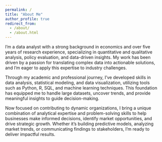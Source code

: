 ```yaml
---
permalink: /
title: "About Me"
author_profile: true
redirect_from: 
  - /about/
  - /about.html
---
```


I’m a data analyst with a strong background in economics and over five years of research experience, specializing in quantitative and qualitative analysis, policy evaluation, and data-driven insights. My work has been driven by a passion for translating complex data into actionable solutions, and I’m eager to apply this expertise to industry challenges.

Through my academic and professional journey, I’ve developed skills in data analysis, statistical modeling, and data visualization, utilizing tools such as Python, R, SQL, and machine learning techniques. This foundation has equipped me to handle large datasets, uncover trends, and provide meaningful insights to guide decision-making.

Now focused on contributing to dynamic organizations, I bring a unique combination of analytical expertise and problem-solving skills to help businesses make informed decisions, identify market opportunities, and drive strategic growth. Whether it’s building predictive models, analyzing market trends, or communicating findings to stakeholders, I’m ready to deliver impactful results.


